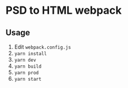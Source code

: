 # PSD to HTML webpack

## Usage

1. Edit `webpack.config.js`
2. `yarn install`
3. `yarn dev`
4. `yarn build`
5. `yarn prod`
6. `yarn start`
